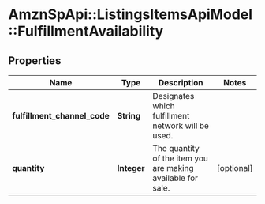 # AmznSpApi::ListingsItemsApiModel::FulfillmentAvailability

## Properties
Name | Type | Description | Notes
------------ | ------------- | ------------- | -------------
**fulfillment_channel_code** | **String** | Designates which fulfillment network will be used. | 
**quantity** | **Integer** | The quantity of the item you are making available for sale. | [optional] 

